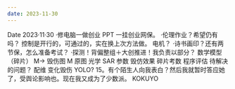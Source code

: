 ```yaml
---
date: 2023-11-30
---
```


Date 2023·11·30 ·修电脑一做创业 PPT 一挂创业网保。 ·伦理作业？希望仍有吗？ 控制是开行的，可通过的，实在换上次方法做。 电机？ ·诗书画印？还有两节保，怎么准备考试？ ·探测！背偏整组＋大创推进！我负责以部分？ 数学模型 （碎片） M→ 毁伤图 M 原图 光学 SAR 参数 毁仿效果 碎片考数 程序评估 待解决的问题？ 配维 变化毁伤 YOLO? 15。有个陌生人向我表白？然后我就暂时答应她了，受舆论影响也。现在我又成为了少数派。 KOKUYO
